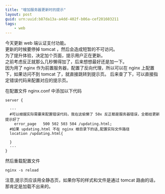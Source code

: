 ```yaml
---
title: "增加服务器更新时的提示"
layout: post
guid: urn:uuid:b87da13a-a4dd-402f-b06a-cef201603211
tags:
    - web
---
```


今天更新 web 端认证支付功能。  
更新的时候要停掉 tomcat ，然后会造成短暂的不可访问。  
为了提升体验，决定加个页面，提示用户正在更新。  
之前考虑反正就那么几秒懒得加了，后来想想最好还是加一下。  
因为用了 nginx 作为前置服务器，配置了反向代理，所以可以在 nginx 上配置下，如果访问不到 tomcat 了，就直接跳转到提示页。
后来查了下，可以直接指定错误代码来配置对应的提示页。

在配置文件 nginx.conf 中添加以下代码

```
server {

  ···
  #可以根据实际需要来配置错误代码，我在这偷懒了 50x 反正都是服务器错误，全都给更新提示好了
	error_page   500 502 503 504 /updating.html;
  #如果 updating.html 不在 nginx 根目录下的话,配置实际文件路径
  location /updating.html{

  }
  ···
}
```

然后重载配置文件

    nginx -s reload

注意,提示页应该用全静态页，如果你写的样式和文件是通过 tomcat 路由的话，那肯定是加载不出来的。
